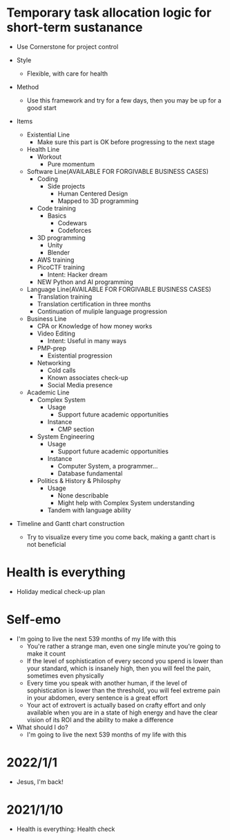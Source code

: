 # Temporary task allocation logic for short-term sustanance
- Use Cornerstone for project control
- Style
  - Flexible, with care for health
- Method
  - Use this framework and try for a few days, then you may be up for a good start
- Items
  - Existential Line
    - Make sure this part is OK before progressing to the next stage
  - Health Line
    - Workout
      - Pure momentum
  - Software Line(AVAILABLE FOR FORGIVABLE BUSINESS CASES)
    - Coding
      - Side projects
        - Human Centered Design
        - Mapped to 3D programming
    - Code training
      - Basics
        - Codewars
        - Codeforces
    - 3D programming
      - Unity
      - Blender
    - AWS training
    - PicoCTF training
      - Intent: Hacker dream
    - NEW Python and AI programming
  - Language Line(AVAILABLE FOR FORGIVABLE BUSINESS CASES)
    - Translation training
    - Translation certification in three months
    - Continuation of muliple language progression
  - Business Line
    - CPA or Knowledge of how money works
    - Video Editing
      - Intent: Useful in many ways
    - PMP-prep
      - Existential progression
    - Networking
      - Cold calls
      - Known associates check-up
      - Social Media presence
  - Academic Line
    - Complex System
      - Usage
        - Support future academic opportunities
      - Instance
        - CMP section
    - System Engineering
      - Usage
        - Support future academic opportunities
      - Instance
        - Computer System, a programmer...
        - Database fundamental
    - Politics & History & Philosphy
      - Usage
        - None describable
        - Might help with Complex System understanding
      - Tandem with language ability

- Timeline and Gantt chart construction
  - Try to visualize every time you come back, making a gantt chart is not beneficial

# Health is everything
- Holiday medical check-up plan

# Self-emo
- I'm going to live the next 539 months of my life with this
  - You're rather a strange man, even one single minute you're going to make it count
  - If the level of sophistication of every second you spend is lower than your standard, which is insanely high, then you will feel the pain, sometimes even physically
  - Every time you speak with another human, if the level of sophistication is lower than the threshold, you will feel extreme pain in your abdomen, every sentence is a great effort
  - Your act of extrovert is actually based on crafty effort and only available when you are in a state of high energy and have the clear vision of its ROI and the ability to make a difference
- What should I do?
  - I'm going to live the next 539 months of my life with this

# 2022/1/1
- Jesus, I'm back!

# 2021/1/10
- Health is everything: Health check